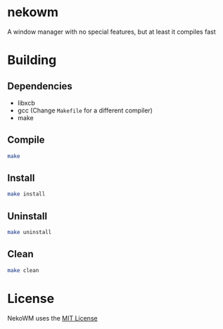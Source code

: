 # nekowm
A window manager with no special features, but at least it compiles fast

# Building
## Dependencies
- libxcb
- gcc (Change `Makefile` for a different compiler)
- make
## Compile
```bash
make
```
## Install
```bash
make install
```
## Uninstall
```bash
make uninstall
```
## Clean
```bash
make clean
```

# License
NekoWM uses the [MIT License](LICENSE)
